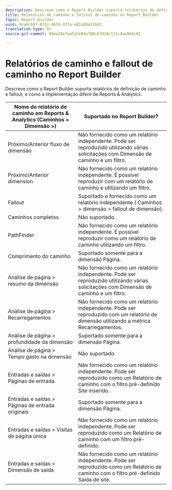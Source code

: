 ```yaml
---
description: Descreve como o Report Builder suporta relatórios de definição de caminho e fallout, e como a implementação difere de Reports & Analytics.
title: Relatórios de caminho e fallout de caminho no Report Builder
topic: Report builder
uuid: 9ca6cb97-8f31-46f6-977a-e81a89a176d1
translation-type: ht
source-git-commit: 99ee24efaa517e8da700c67818c111c4aa90dc02

---
```



# Relatórios de caminho e fallout de caminho no Report Builder

Descreve como o Report Builder suporta relatórios de definição de caminho e fallout, e como a implementação difere de Reports &amp; Analytics.

| Nome do relatório de caminho em Reports &amp; Analytics (Caminhos > Dimensão >) | Suportado no Report Builder? |
|--- |--- |
| Próximo/Anterior  fluxo de dimensão | Não fornecido como um relatório independente. Pode ser reproduzido utilizando várias solicitações com Dimensão de caminho e um filtro. |
| Próximo/Anterior dimension  | Não fornecido como um relatório independente. É possível reproduzir com um relatório de caminho e utilizando um filtro. |
| Fallout | Suportado e fornecido como um relatório independente ( Caminhos > dimensão > fallout de dimensão). |
| Caminhos completos | Não suportado. |
| PathFinder | Não fornecido como um relatório independente. É possível reproduzir como um relatório de caminho utilizando um filtro. |
| Comprimento do caminho | Suportado somente para a dimensão Página. |
| Análise de página >  resumo da dimensão | Não fornecido como um relatório independente. Pode ser reproduzido utilizando várias solicitações com Dimensão de caminho e um filtro. |
| Análise de página > Recarregamentos | Não fornecido como um relatório independente. Pode ser reproduzido com um relatório de dimensão utilizando a métrica Recarregamentos. |
| Análise de página > profundidade da dimensão | Suportado somente para a dimensão Página. |
| Análise de página > Tempo gasto na dimensão | Não suportado. |
| Entradas e saídas > Páginas de entrada | Não fornecido como um relatório independente. Pode ser reproduzido como um Relatório de caminho com o filtro pré-definido Site inserido. |
| Entradas e saídas > Páginas de entrada originais | Suportado somente para a dimensão Página. |
| Entradas e saídas > Visitas de página única | Não fornecido como um relatório independente. Pode ser reproduzido como um Relatório de caminho com um filtro pré-definido. |
| Entradas e saídas > Dimensão de saída | Não fornecido como um relatório independente. Pode ser reproduzido como um Relatório de caminho com o filtro pré-definido Saída de site. |

